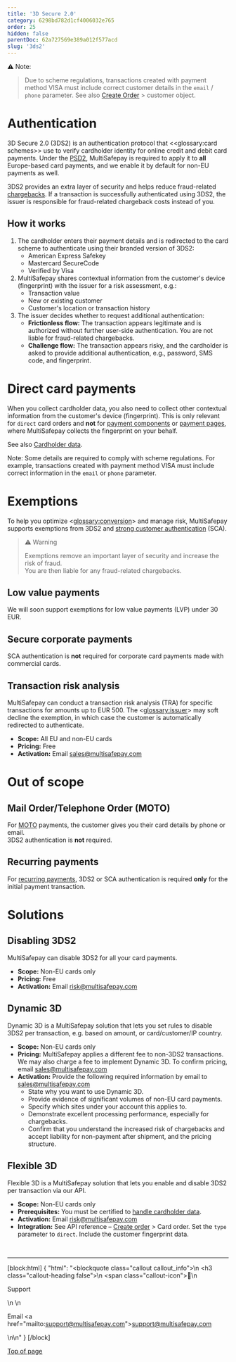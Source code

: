 ```yaml
---
title: '3D Secure 2.0'
category: 6298bd782d1cf4006032e765
order: 25
hidden: false
parentDoc: 62a727569e389a012f577acd
slug: '3ds2'
---
```


 ⚠️ Note:
> 
> Due to scheme regulations, transactions created with payment method VISA must include correct customer details in the `email` / `phone` parameter. 
> See also [Create Order](/reference/createorder/) > customer object.


# Authentication

3D Secure 2.0 (3DS2) is an authentication protocol that <<glossary:card schemes>> use to verify cardholder identity for online credit and debit card payments. Under the [PSD2](/docs/psd2/), MultiSafepay is required to apply it to **all** Europe-based card payments, and we enable it by default for non-EU payments as well. 

3DS2 provides an extra layer of security and helps reduce fraud-related [chargebacks](/docs/chargebacks/). If a transaction is successfully authenticated using 3DS2, the issuer is responsible for fraud-related chargeback costs instead of you.

## How it works

1. The cardholder enters their payment details and is redirected to the card scheme to authenticate using their branded version of 3DS2: 
   - American Express Safekey
   - Mastercard SecureCode
   - Verified by Visa
2. MultiSafepay shares contextual information from the customer's device (fingerprint) with the issuer for a risk assessment, e.g.:
   - Transaction value
   - New or existing customer
   - Customer's location or transaction history
3. The issuer decides whether to request additional authentication:
   - **Frictionless flow:** The transaction appears legitimate and is authorized without further user-side authentication. You are not liable for fraud-related chargebacks.
   - **Challenge flow:** The transaction appears risky, and the cardholder is asked to provide additional authentication, e.g., password, SMS code, and fingerprint.

# Direct card payments

When you collect cardholder data, you also need to collect other contextual information from the customer's device (fingerprint). This is only relevant for `direct` card orders and **not** for [payment components](/docs/payment-components) or [payment pages](/docs/payment-pages), where MultiSafepay collects the fingerprint on your behalf.

See also [Cardholder data](/docs/cardholder-data).

Note: Some details are required to comply with scheme regulations. For example, transactions created with payment method VISA must include correct information in the `email` or `phone` parameter. 

# Exemptions

To help you optimize <<glossary:conversion>> and manage risk, MultiSafepay supports exemptions from 3DS2 and [strong customer authentication](/docs/psd2/) (SCA). <!-- Under the PSD2, some exemptions are only supported outside of Europe -->

> ⚠️ Warning
> 
> Exemptions remove an important layer of security and increase the risk of fraud.  
> You are then liable for any fraud-related chargebacks.

## Low value payments

We will soon support exemptions for low value payments (LVP) under 30 EUR.

## Secure corporate payments

SCA authentication is **not** required for corporate card payments made with commercial cards.

## Transaction risk analysis

MultiSafepay can conduct a transaction risk analysis (TRA) for specific transactions for amounts up to EUR 500. The <<glossary:issuer>> may soft decline the exemption, in which case the customer is automatically redirected to authenticate. 

- **Scope:** All EU and non-EU cards
- **Pricing:** Free
- **Activation:** Email [sales@multisafepay.com](mailto:sales@multisafepay.com)

# Out of scope

## Mail Order/Telephone Order (MOTO)

For [MOTO](/docs/moto/) payments, the customer gives you their card details by phone or email.  
3DS2 authentication is **not** required.

## Recurring payments

For [recurring payments](/docs/recurring-payments), 3DS2 or SCA authentication is required **only** for the initial payment transaction. 

# Solutions

## Disabling 3DS2

MultiSafepay can disable 3DS2 for all your card payments.   

- **Scope:** Non-EU cards only
- **Pricing:** Free
- **Activation:** Email risk@multisafepay.com

## Dynamic 3D

Dynamic 3D is a MultiSafepay solution that lets you set rules to disable 3DS2 per transaction, e.g. based on amount, or card/customer/IP country.

- **Scope:** Non-EU cards only 
- **Pricing:** MultiSafepay applies a different fee to non-3DS2 transactions. We may also charge a fee to implement Dynamic 3D. To confirm pricing, email <sales@multisafepay.com>
- **Activation:** Provide the following required information by email to <sales@multisafepay.com> 
    - State why you want to use Dynamic 3D. 
    - Provide evidence of significant volumes of non-EU card payments. 
    - Specify which sites under your account this applies to. 
    - Demonstrate excellent processing performance, especially for chargebacks. 
    - Confirm that you understand the increased risk of chargebacks and accept liability for non-payment after shipment, and the pricing structure.

## Flexible 3D 

Flexible 3D is a MultiSafepay solution that lets you enable and disable 3DS2 per transaction via our API. 

- **Scope:** Non-EU cards only
- **Prerequisites:** You must be certified to [handle cardholder data](/docs/cardholder-data/).
- **Activation:** Email <risk@multisafepay.com>
- **Integration:** See API reference – [Create order](/reference/createorder/) > Card order. Set the `type` parameter to `direct`. Include the customer fingerprint data.
<br>

---

[block:html]
{
  "html": "<blockquote class=\"callout callout_info\">\n    <h3 class=\"callout-heading false\">\n        <span class=\"callout-icon\">💬</span>\n        <p>Support</p>\n    </h3>\n    <p>Email <a href=\"mailto:support@multisafepay.com\">support@multisafepay.com</a></p>\n</blockquote>\n"
}
[/block]

[Top of page](#)
